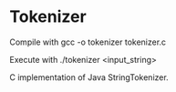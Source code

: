 # Tokenizer

Compile with gcc -o tokenizer tokenizer.c

Execute with ./tokenizer <delimiters> <input_string>

C implementation of Java StringTokenizer.
